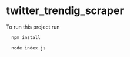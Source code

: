 # twitter_trendig_scraper

To run this project run

```bash
  npm install 
```

```bash
  node index.js 
```

